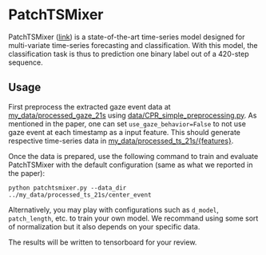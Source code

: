 # PatchTSMixer

PatchTSMixer ([link](https://arxiv.org/abs/2306.09364)) is a state-of-the-art time-series model designed for multi-variate time-series forecasting and classification. With this model, the classification task is thus to prediction one binary label out of a 420-step sequence. 


## Usage
First preprocess the extracted gaze event data at [my_data/processed_gaze_21s](../my_data/processed_gaze_21s/) using [data/CPR_simple_preprocessing.py](data/CPR_simple_preprocessing.py). As mentioned in the paper, one can set `use_gaze_behavior=False` to not use gaze event at each timestamp as a input feature. This should generate respective time-series data in [my_data/processed_ts_21s/{features}](../my_data/processed_ts_21s).

Once the data is prepared, use the following command to train and evaluate PatchTSMixer with the default configuration (same as what we reported in the paper):
```
python patchtsmixer.py --data_dir ../my_data/processed_ts_21s/center_event 
```
Alternatively, you may play with configurations such as `d_model`, `patch_length`, etc. to train your own model. We recommand using some sort of normalization but it also depends on your specific data.

The results will be written to tensorboard for your review.
